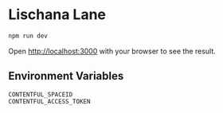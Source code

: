 # Lischana Lane

```bash
npm run dev
```

Open [http://localhost:3000](http://localhost:3000) with your browser to see the result.

## Environment Variables

```
CONTENTFUL_SPACEID
CONTENTFUL_ACCESS_TOKEN
```